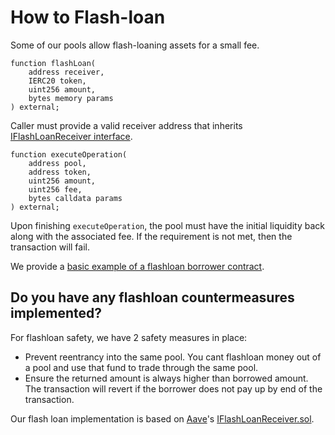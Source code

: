 # How to Flash-loan

Some of our pools allow flash-loaning assets for a small fee.

```
function flashLoan(
    address receiver,
    IERC20 token,
    uint256 amount,
    bytes memory params
) external;
```

Caller must provide a valid receiver address that inherits [IFlashLoanReceiver interface](https://github.com/JioSwap/jio-contracts/blob/dev/contracts/interfaces/IFlashLoanReceiver.sol).

```
function executeOperation(
    address pool,
    address token,
    uint256 amount,
    uint256 fee,
    bytes calldata params
) external;
```

Upon finishing `executeOperation`, the pool must have the initial liquidity back along with the associated fee. If the requirement is not met, then the transaction will fail.

We provide a [basic example of a flashloan borrower contract](https://github.com/JioSwap/jio-contracts/blob/dev/contracts/helper/FlashLoanBorrowerExample.sol).



## Do you have any flashloan countermeasures implemented?

For flashloan safety, we have 2 safety measures in place:

* Prevent reentrancy into the same pool. You cant flashloan money out of a pool and use that fund to trade through the same pool.
* Ensure the returned amount is always higher than borrowed amount. The transaction will revert if the borrower does not pay up by end of the transaction.

Our flash loan implementation is based on [Aave](https://aave.com/)'s [IFlashLoanReceiver.sol](https://github.com/aave/aave-protocol/blob/4b4545fb583fd4f400507b10f3c3114f45b8a037/contracts/flashloan/interfaces/IFlashLoanReceiver.sol).
